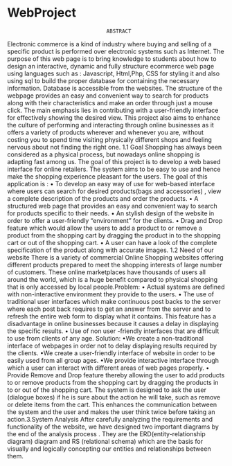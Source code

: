# WebProject
                                    ABSTRACT
 Electronic commerce is a kind of industry where buying and selling of a specific product is 
performed over electronic systems such as Internet. The purpose of this web page is to bring 
knowledge to students about how to design an interactive, dynamic and fully structure ecommerce 
web page using languages such as : Javascript, Html,Php, CSS for styling it and also using sql to 
build the proper database for containing the necessary information. Database is accessible from 
the websites. The structure of the webpage provides an easy and convenient way to search for 
products along with their characteristics and make an order through just a mouse click. The main 
emphasis lies in contributing with a user-friendly interface for effectively showing the desired 
view. This project also aims to enhance the culture of performing and interacting through online 
businesses as it offers a variety of products wherever and whenever you are, without costing you 
to spend time visiting physically different shops and feeling nervous about not finding the right 
one. 
1.1 Goal
Shopping has always been considered as a physical process, but nowadays online shopping is 
adapting fast among us. The goal of this project is to develop a web based interface for online 
retailers. The system aims to be easy to use and hence make the shopping experience pleasant for 
the users. The goal of this application is :
• To develop an easy way of use for web-based interface where users can search for desired 
products(bags and accessories) , view a complete description of the products and order the 
products. 
• A structured web page that provides an easy and convenient way to search for products specific 
to their needs. 
• An stylish design of the website in order to offer a user-friendly “environment” for the clients.
• Drag and Drop feature which would allow the users to add a product to or remove a product from 
the shopping cart by dragging the product in to the shopping cart or out of the shopping cart. 
• A user can have a look of the complete specification of the product along with accurate images. 1.2 Need of our website
There is a variety of commercial Online Shopping websites offering different products prepared 
to meet the shopping interests of large number of customers. These online marketplaces have 
thousands of users all around the world, which is a huge benefit compared to physical shopping 
that is only accessed by local people.Problem:
• Actual systems are defined with non-interactive environment they provide to the users. 
• The use of traditional user interfaces which make continuous post backs to the server where each 
post back requires to get an answer from the server and to refresh the entire web form to display
what it contains. This feature has a disadvantage in online businesses because it causes a delay in 
displaying the specific results.
• Use of non user -friendly interfaces that are difficult to use from clients of any age.
Solution:
•We create a non-traditional interface of webpages in order not to delay displaying results required 
by the clients. 
•We create a user-friendly interface of website in order to be easily used from all group ages. 
•We provide interactive interface through which a user can interact with different areas of web 
pages properly. 
• Provide Remove and Drop feature thereby allowing the user to add products to or remove 
products from the shopping cart by dragging the products in to or out of the shopping cart.
 The system is designed to ask the user (dialogue boxes) if he is sure about the action he will take, 
such as remove or delete items from the cart. This enhances the communication between the system 
and the user and makes the user think twice before taking an action.3.System Analysis
After carefully analyzing the requirements and functionality of the website, we have designed two 
important diagrams by the end of the analysis process . They are the ERD(entity-relationship diagram)
diagram and RS (relational schema) which are the basis for visually and logically concepting our entities 
and relationships between them.
